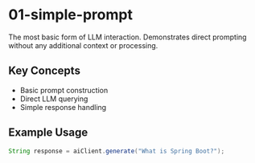 # 01-simple-prompt

The most basic form of LLM interaction. Demonstrates direct prompting without any additional context or processing.

## Key Concepts
- Basic prompt construction
- Direct LLM querying
- Simple response handling

## Example Usage
```java
String response = aiClient.generate("What is Spring Boot?");
```